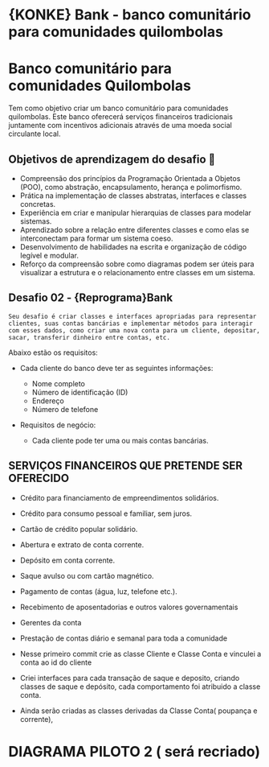 # {KONKE} Bank - banco comunitário para comunidades quilombolas

# Banco comunitário para comunidades Quilombolas

Tem como objetivo criar um banco comunitário para comunidades quilombolas. Este banco oferecerá serviços financeiros tradicionais juntamente com incentivos adicionais através de uma moeda social circulante local.

## Objetivos de aprendizagem do desafio 🎯
 - Compreensão dos princípios da Programação Orientada a Objetos (POO), como abstração, encapsulamento, herança e polimorfismo.
 - Prática na implementação de classes abstratas, interfaces e classes concretas.
 - Experiência em criar e manipular hierarquias de classes para modelar sistemas.
 - Aprendizado sobre a relação entre diferentes classes e como elas se interconectam para formar um sistema coeso.
 - Desenvolvimento de habilidades na escrita e organização de código legível e modular.
 - Reforço da compreensão sobre como diagramas podem ser úteis para visualizar a estrutura e o relacionamento entre classes em um sistema.

## Desafio 02 - {Reprograma}Bank
    Seu desafio é criar classes e interfaces apropriadas para representar clientes, suas contas bancárias e implementar métodos para interagir com esses dados, como criar uma nova conta para um cliente, depositar, sacar, transferir dinheiro entre contas, etc.

Abaixo estão os requisitos:
* Cada cliente do banco deve ter as seguintes informações:
  - Nome completo
  - Número de identificação (ID)
  - Endereço
  - Número de telefone

* Requisitos de negócio:
  - Cada cliente pode ter uma ou mais contas bancárias.

## SERVIÇOS FINANCEIROS QUE PRETENDE SER OFERECIDO

- Crédito para financiamento de empreendimentos solidários.
- Crédito para consumo pessoal e familiar, sem juros.
- Cartão de crédito popular solidário.
- Abertura e extrato de conta corrente.
- Depósito em conta corrente.
- Saque avulso ou com cartão magnético.
- Pagamento de contas (água, luz, telefone etc.).
- Recebimento de aposentadorias e outros valores governamentais
- Gerentes da conta
- Prestação de contas diário e semanal para toda a comunidade



- Nesse primeiro commit crie as classe Cliente e Classe Conta  e vinculei a conta ao id do cliente
- Criei interfaces para cada transação de saque e deposito, criando classes de saque e depósito, cada comportamento foi atribuido a classe conta.
- Ainda serão criadas as classes derivadas da Classe Conta( poupança e corrente), 

# DIAGRAMA PILOTO 2 ( será recriado)
